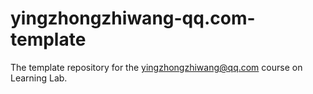 # yingzhongzhiwang-qq.com-template
The template repository for the yingzhongzhiwang@qq.com course on Learning Lab.
